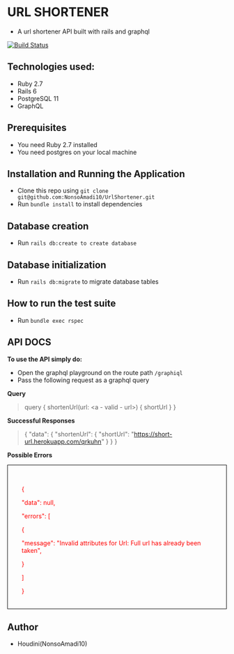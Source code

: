# URL SHORTENER
- A url shortener API built with rails and graphql

[![Build Status](https://travis-ci.com/NonsoAmadi10/UrlShortener.svg?branch=main)](https://travis-ci.com/NonsoAmadi10/UrlShortener)

## Technologies used:

- Ruby 2.7
- Rails 6
- PostgreSQL 11
- GraphQL
  
## Prerequisites
- You need Ruby 2.7 installed
- You need postgres on your local machine
  
## Installation and Running the Application
- Clone this repo using `git clone git@github.com:NonsoAmadi10/UrlShortener.git`
- Run `bundle install` to install dependencies
  
## Database creation

- Run `rails db:create to create database`
  
## Database initialization
- Run `rails db:migrate` to migrate database tables
  
## How to run the test suite
- Run `bundle exec rspec`

## API DOCS
  **To use the API simply do:**
  - Open the graphql playground on the route path `/graphiql`
  - Pass the following request as a graphql query
  
  **Query**
  > query {
    shortenUrl(url: <a - valid - url>) {
      shortUrl
    }
  }

  **Successful Responses**
  > {
  "data": {
    "shortenUrl": {
      "shortUrl": "https://short-url.herokuapp.com/qrkuhn"
    }
  }
}

**Possible Errors**
<div  style="color: red; border: 1px solid black;padding: 2rem;">
<p> { </p>
  </p>"data": null,<p>
 <p> "errors": [ </p>
   <p> { </p>
      <p>"message": "Invalid attributes for Url: Full url has already been taken",</p>
      
  <p>} </p>
  <p>]</p>
}
</div>

## Author
- Houdini(NonsoAmadi10)